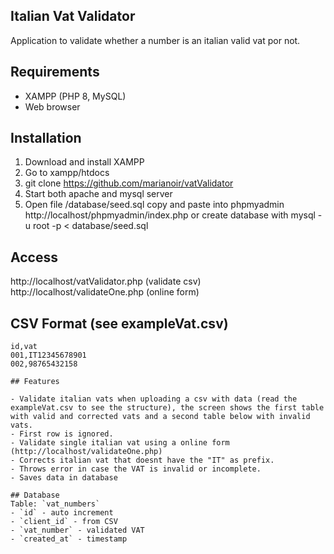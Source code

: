 ## Italian Vat Validator

Application to validate whether a number is an italian valid vat por not. 

## Requirements

- XAMPP (PHP 8, MySQL)
- Web browser

## Installation


1) Download and install XAMPP
2) Go to xampp/htdocs 
3) git clone  https://github.com/marianoir/vatValidator
3) Start both apache and mysql server
4) Open file /database/seed.sql copy and paste into phpmyadmin http://localhost/phpmyadmin/index.php
or create database with  mysql -u root -p < database/seed.sql
 

## Access

http://localhost/vatValidator.php (validate csv)
http://localhost/validateOne.php (online form)

## CSV Format (see exampleVat.csv)
```
id,vat
001,IT12345678901
002,98765432158

## Features

- Validate italian vats when uploading a csv with data (read the exampleVat.csv to see the structure), the screen shows the first table with valid and corrected vats and a second table below with invalid vats.
- First row is ignored.
- Validate single italian vat using a online form (http://localhost/validateOne.php) 
- Corrects italian vat that doesnt have the "IT" as prefix.
- Throws error in case the VAT is invalid or incomplete.
- Saves data in database

## Database
Table: `vat_numbers`
- `id` - auto increment
- `client_id` - from CSV
- `vat_number` - validated VAT
- `created_at` - timestamp